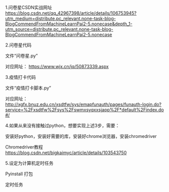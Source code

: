 
1.问卷星CSDN实战网址
https://blog.csdn.net/qq_42967398/article/details/106753945?utm_medium=distribute.pc_relevant.none-task-blog-BlogCommendFromMachineLearnPai2-5.nonecase&depth_1-utm_source=distribute.pc_relevant.none-task-blog-BlogCommendFromMachineLearnPai2-5.nonecase

2.问卷星代码

文件“问卷星.py”

对应网址：
https://www.wjx.cn/jq/50873339.aspx

3.疫情打卡代码

文件“疫情打卡脚本.py”

对应网址：
http://xgfx.bnuz.edu.cn/xsdtfw/sys/emapfunauth/pages/funauth-login.do?service=%2Fxsdtfw%2Fsys%2Fswmxsyqxxsjapp%2F*default%2Findex.do#/

4.如果从来没有接触过python，想要实现上述3步，需要：

安装好python，安装好需要的库，安装好chrome浏览器，安装chromedriver

Chromedriver教程
https://blog.csdn.net/bigkaimyc/article/details/103543750

5.设定为计算机定时任务

Pyinstall 打包

定时任务

